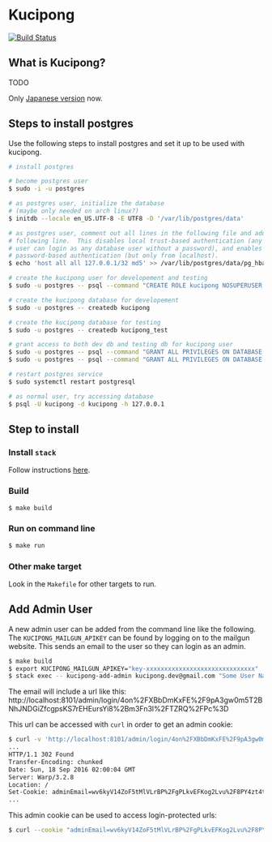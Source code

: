 # Kucipong

[![Build Status](https://secure.travis-ci.org/blueimpact/kucipong.svg)](http://travis-ci.org/blueimpact/kucipong)

## What is Kucipong?

TODO

Only [Japanese version](doc/api.md) now.

## Steps to install postgres

Use the following steps to install postgres and set it up to be used with kucipong.

```sh
# install postgres

# become postgres user
$ sudo -i -u postgres

# as postgres user, initialize the database
# (maybe only needed on arch linux?)
$ initdb --locale en_US.UTF-8 -E UTF8 -D '/var/lib/postgres/data'

# as postgres user, comment out all lines in the following file and add the
# following line.  This disables local trust-based authentication (any local
# user can login as any database user without a password), and enables
# password-based authentication (but only from localhost).
$ echo 'host all all 127.0.0.1/32 md5' >> /var/lib/postgres/data/pg_hba.conf

# create the kucipong user for developement and testing
$ sudo -u postgres -- psql --command "CREATE ROLE kucipong NOSUPERUSER NOCREATEDB NOCREATEROLE INHERIT LOGIN ENCRYPTED PASSWORD 'nuy07078akyy1y7anvya7072'"

# create the kucipong database for developement
$ sudo -u postgres -- createdb kucipong

# create the kucipong database for testing
$ sudo -u postgres -- createdb kucipong_test

# grant access to both dev db and testing db for kucipong user
$ sudo -u postgres -- psql --command "GRANT ALL PRIVILEGES ON DATABASE kucipong TO kucipong"
$ sudo -u postgres -- psql --command "GRANT ALL PRIVILEGES ON DATABASE kucipong_test TO kucipong"

# restart postgres service
$ sudo systemctl restart postgresql

# as normal user, try accessing database
$ psql -U kucipong -d kucipong -h 127.0.0.1
```

## Step to install

### Install `stack`

Follow instructions [here](https://github.com/commercialhaskell/stack#how-to-install).

### Build

```sh
$ make build
```

### Run on command line

```sh
$ make run
```

### Other make target

Look in the `Makefile` for other targets to run.

## Add Admin User

A new admin user can be added from the command line like the following.  The
`KUCIPONG_MAILGUN_APIKEY` can be found by logging on to the mailgun website.
This sends an email to the user so they can login as an admin.

```bash
$ make build
$ export KUCIPONG_MAILGUN_APIKEY="key-xxxxxxxxxxxxxxxxxxxxxxxxxxxxxx"
$ stack exec -- kucipong-add-admin kucipong.dev@gmail.com "Some User Name"
```

The email will include a url like this: http://localhost:8101/admin/login/4on%2FXBbDmKxFE%2F9pA3gw0m5T2BNhJNDGiZfcgpsKS7rEHEursYi8%2Bm3Fn3l%2FTZRQ%2FPc%3D

This url can be accessed with `curl` in order to get an admin cookie:

```bash
$ curl -v 'http://localhost:8101/admin/login/4on%2FXBbDmKxFE%2F9pA3gw0m5T2BNhJNDGiZfcgpsKS7rEHEursYi8%2Bm3Fn3l%2FTZRQ%2FPc%3D'
...
HTTP/1.1 302 Found
Transfer-Encoding: chunked
Date: Sun, 18 Sep 2016 02:00:04 GMT
Server: Warp/3.2.8
Location: /
Set-Cookie: adminEmail=wv6kyV14ZoF5tMlVLrBP%2FgPLkvEFKog2Lvu%2F8PY4zt4tWbQwbki7hG3Mn83Zilr6LTGWdphD4mnDL96RvMbcxWj1rZbhfQ%3D%3D; path=/; max-age=31536000; expires=Mon, 18-Sep-2017 02:00:04 UTC; HttpOnly
...
```

This admin cookie can be used to access login-protected urls:

```bash
$ curl --cookie "adminEmail=wv6kyV14ZoF5tMlVLrBP%2FgPLkvEFKog2Lvu%2F8PY4zt4tWbQwbki7hG3Mn83Zilr6LTGWdphD4mnDL96RvMbcxWj1rZbhfQ%3D%3D" 'http://localhost:8101/admin/store/create'
```
